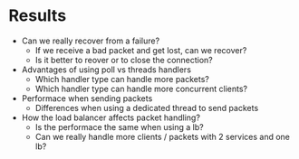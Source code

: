 # Results

- Can we really recover from a failure?
    - If we receive a bad packet and get lost, can we recover?
    - Is it better to reover or to close the connection?
- Advantages of using poll vs threads handlers
    - Which handler type can handle more packets?
    - Which handler type can handle more concurrent clients?
- Performace when sending packets
    - Differences when using a dedicated thread to send packets
- How the load balancer affects packet handling?
    - Is the performace the same when using a lb?
    - Can we really handle more clients / packets with 2 services and one lb?